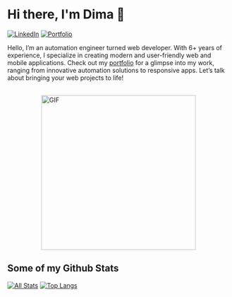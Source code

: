 # Hi there, I'm Dima 👋

[![LinkedIn](https://img.shields.io/badge/-LinkedIn-blue?style=flat-square&logo=Linkedin&logoColor=white&link=https://www.linkedin.com/in/twoj-link/)]([https://www.linkedin.com/in/twoj-link/](https://www.linkedin.com/in/dima-poputnikov-056b44134/))
[![Portfolio](https://img.shields.io/badge/-Portfolio-orange?style=flat-square&link=https://www.twoj-portfolio.com/)]([https://www.twoj-portfolio.com/](https://dmytro-poputnikov.com/))

Hello, I’m an automation engineer turned web developer. With 6+ years of experience, I specialize in creating modern and user-friendly web and mobile applications. Check out my [portfolio](https://dmytro-poputnikov.com/) for a glimpse into my work, ranging from innovative automation solutions to responsive apps. Let’s talk about bringing your web projects to life!

<br/>


<div style="display: flex; align-items: center; gap: 24px; justify-content: center">
  <img alt="GIF" src="https://media.giphy.com/media/yYSSBtDgbbRzq/giphy.gif" width="350px"  />
</div>

## Some of my Github Stats
[![All Stats](https://github-readme-stats-axpwmfcg3.vercel.app/api?username=dmytro-poputnikov&show_icons=true&include_all_commits=true&count_private=true&hide=contribs)](https://github.com/pedes/github-readme-stats)
[![Top Langs](https://github-readme-stats-axpwmfcg3.vercel.app/api/top-langs/?username=dmytro-poputnikov&layout=compact)](https://github.com/pedes/github-readme-stats)









